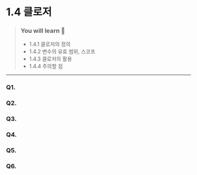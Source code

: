 # 1.4 클로저

> ### You will learn 🤔
>- 1.4.1 클로저의 정의
>- 1.4.2 변수의 유효 범위, 스코프
>- 1.4.3 클로저의 활용
>- 1.4.4 주의할 점

---

### Q1. 
### Q2. 
### Q3. 
### Q4. 
### Q5. 
### Q6. 
